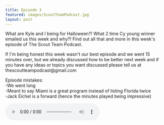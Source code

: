 ```yaml
---
title: Episode 3
featured: images/ScoutTeamPodcast.jpg
layout: post
---
```


<p>What are Kyle and I being for Halloween?! What 2 time Cy young winner emailed us this week and why?! Find out all that and more in this week's episode of The Scout Team Podcast. </p>
<p>If I'm being honest this week wasn't our best episode and we went 15 minutes over, but we already discussed how to be better next week and if you have any ideas or topics you want discussed please tell us at thescoutteampodcast@gmail.com</p>
<p>Episode mistakes: 
<br>-We went long 
<br>-Meant to say Miami is a great program instead of listing Florida twice
<br>-Jack Eichel is a forward (hence the minutes played being impressive)</p>
<audio controls>
  <source src="/assets/audios/episode3.mp3" type="audio/mpeg">
Your browser does not support the audio element.
</audio>
<br>